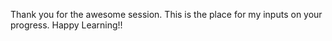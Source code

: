 Thank you for the awesome session. This is the place for my inputs on your progress. Happy Learning!!
